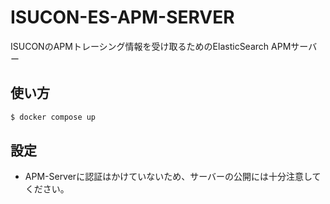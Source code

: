 # ISUCON-ES-APM-SERVER

ISUCONのAPMトレーシング情報を受け取るためのElasticSearch APMサーバー

## 使い方

```sh
$ docker compose up
```

## 設定

- APM-Serverに認証はかけていないため、サーバーの公開には十分注意してください。